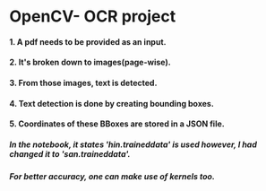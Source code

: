 # OpenCV- OCR project

#### 1. A pdf needs to be provided as an input.
#### 2. It's broken down to images(page-wise).
#### 3. From those images, text is detected.
#### 4. Text detection is done by creating bounding boxes.
#### 5. Coordinates of these BBoxes are stored in a JSON file.

##### In the notebook, it states 'hin.traineddata' is used however, I had changed it to 'san.traineddata'.
##### For better accuracy, one can make use of kernels too.
